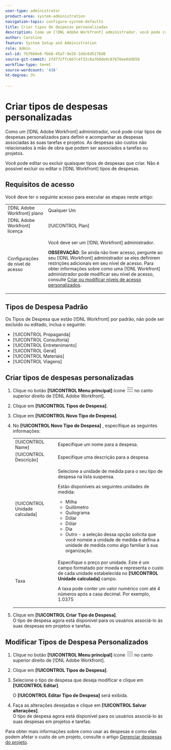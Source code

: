 ```yaml
---
user-type: administrator
product-area: system-administration
navigation-topic: configure-system-defaults
title: Criar tipos de despesas personalizadas
description: Como um [!DNL Adobe Workfront] administrador, você pode criar tipos de despesas personalizados para definir e acompanhar as despesas associadas às suas tarefas e projetos. As despesas são custos não relacionados à mão de obra que podem ser associados a tarefas ou projetos.
author: Caroline
feature: System Setup and Administration
role: Admin
exl-id: 7b76b9e8-fbb8-45a7-9e26-1ddc6d5176d8
source-git-commit: 2fd772ffc667c4f32c6a7b0de9c87676ee6dd65b
workflow-type: tm+mt
source-wordcount: '438'
ht-degree: 3%

---
```


# Criar tipos de despesas personalizadas

<!--**DON'T DELETE, DRAFT OR HIDE THIS ARTICLE. IT IS LINKED TO THE PRODUCT THROUGH THE CONTEXT SENSITIVE HELP LINKS.-->

Como um [!DNL Adobe Workfront] administrador, você pode criar tipos de despesas personalizados para definir e acompanhar as despesas associadas às suas tarefas e projetos. As despesas são custos não relacionados à mão de obra que podem ser associados a tarefas ou projetos.

Você pode editar ou excluir quaisquer tipos de despesas que criar. Não é possível excluir ou editar o [!DNL Workfront] tipos de despesas.

## Requisitos de acesso

Você deve ter o seguinte acesso para executar as etapas neste artigo:

<table style="table-layout:auto"> 
 <col> 
 <col> 
 <tbody> 
  <tr> 
   <td role="rowheader">[!DNL Adobe Workfront] plano</td> 
   <td>Qualquer Um</td> 
  </tr> 
  <tr> 
   <td role="rowheader">[!DNL Adobe Workfront] licença</td> 
   <td>[!UICONTROL Plan]</td> 
  </tr> 
  <tr> 
   <td role="rowheader">Configurações de nível de acesso</td> 
   <td> <p>Você deve ser um [!DNL Workfront] administrador.</p> <p><b>OBSERVAÇÃO</b>: Se ainda não tiver acesso, pergunte ao seu [!DNL Workfront] administrador se eles definirem restrições adicionais em seu nível de acesso. Para obter informações sobre como uma [!DNL Workfront] administrador pode modificar seu nível de acesso, consulte <a href="../../../administration-and-setup/add-users/configure-and-grant-access/create-modify-access-levels.md" class="MCXref xref">Criar ou modificar níveis de acesso personalizados</a>.</p> </td> 
  </tr> 
 </tbody> 
</table>

## Tipos de Despesa Padrão

Os Tipos de Despesa que estão [!DNL Workfront] por padrão, não pode ser excluído ou editado, inclua o seguinte:

* [!UICONTROL Propaganda]
* [!UICONTROL Consultoria]
* [!UICONTROL Entretenimento]
* [!UICONTROL Geral]
* [!UICONTROL Materiais]
* [!UICONTROL Viagens]

## Criar tipos de despesas personalizadas

1. Clique no botão **[!UICONTROL Menu principal]** ícone ![](assets/main-menu-icon.png) no canto superior direito de [!DNL Adobe Workfront].
1. Clique em **[!UICONTROL Tipos de Despesa]**.
1. Clique em **[!UICONTROL Novo Tipo de Despesa]**.
1. No **[!UICONTROL Novo Tipo de Despesa]** , especifique as seguintes informações:

   <table style="table-layout:auto"> 
    <col> 
    <col> 
    <tbody> 
     <tr> 
      <td role="rowheader">[!UICONTROL Name]</td> 
      <td>Especifique um nome para a despesa.</td> 
     </tr> 
     <tr> 
      <td role="rowheader">[!UICONTROL Descrição]</td> 
      <td>Especifique uma descrição para a despesa.</td> 
     </tr> 
     <tr> 
      <td role="rowheader">[!UICONTROL Unidade calculada]</td> 
      <td> <p>Selecione a unidade de medida para o seu tipo de despesa na lista suspensa.</p> <p>Estão disponíveis as seguintes unidades de medida:</p> 
       <ul> 
        <li>Milha</li> 
        <li>Quilômetro</li> 
        <li>Quilograma</li> 
        <li>Dólar</li> 
        <li>Dólar</li> 
        <li>Dia</li> 
        <li>Outro - a seleção dessa opção solicita que você nomeie a unidade de medida e defina a unidade de medida como algo familiar à sua organização.</li> 
       </ul> </td> 
     </tr> 
     <tr> 
      <td role="rowheader">Taxa</td> 
      <td> <p>Especifique o preço por unidade. Este é um campo formatado por moeda e representa o custo de cada unidade estabelecida no <strong>[!UICONTROL Unidade calculada]</strong> campo. </p> <p>A taxa pode conter um valor numérico com até 4 números após a casa decimal. Por exemplo, 1.0375</p> </td> 
     </tr> 
    </tbody> 
   </table>

1. Clique em **[!UICONTROL Criar Tipo de Despesa]**.\
   O tipo de despesa agora está disponível para os usuários associá-lo às suas despesas em projetos e tarefas.

## Modificar Tipos de Despesa Personalizados

1. Clique no botão **[!UICONTROL Menu principal]** ícone ![](assets/main-menu-icon.png) no canto superior direito de [!DNL Adobe Workfront].
1. Clique em **[!UICONTROL Tipos de Despesa]**.
1. Selecione o tipo de despesa que deseja modificar e clique em **[!UICONTROL Editar]**.

   O **[!UICONTROL Editar Tipo de Despesa]** será exibida.

1. Faça as alterações desejadas e clique em **[!UICONTROL Salvar alterações]**.\
   O tipo de despesa agora está disponível para os usuários associá-lo às suas despesas em projetos e tarefas.

Para obter mais informações sobre como usar as despesas e como elas podem afetar o custo de um projeto, consulte o artigo [Gerenciar despesas do projeto](../../../manage-work/projects/project-finances/manage-project-expenses.md).
